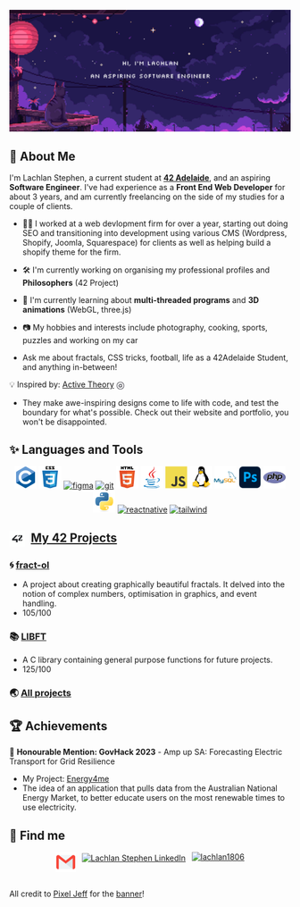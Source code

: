 ![Banner](./assets/img/github-banner-engineer.gif)

## :rocket: About Me

I'm Lachlan Stephen, a current student at [**42 Adelaide**](https://www.42adel.org.au/), and an aspiring **Software Engineer**. I've had experience as a **Front End Web Developer** for about 3 years, and am currently freelancing on the side of my studies for a couple of clients.

- :man_technologist: I worked at a web devlopment firm for over a year, starting out doing SEO and transitioning into development using various CMS (Wordpress, Shopify, Joomla, Squarespace) for clients as well as helping build a shopify theme for the firm.

- :hammer_and_wrench: I'm currently working on organising my professional profiles and **Philosophers** (42 Project)

- :book: I'm currently learning about **multi-threaded programs** and **3D animations** (WebGL, three.js)

- :camera: My hobbies and interests include photography, cooking, sports, puzzles and working on my car 

- Ask me about fractals, CSS tricks, football, life as a 42Adelaide Student, and anything in-between!

:bulb: Inspired by: [Active Theory](https://activetheory.net/) <img src="./assets/img/at-icon.png" width="16px" align="center">
- They make awe-inspiring designs come to life with code, and test the boundary for what's possible. Check out their website and portfolio, you won't be disappointed.

## :sparkles: Languages and Tools

<p align="center">
<a href="https://www.cprogramming.com/" rel="noopener noreferrer nofollow"><img src="https://raw.githubusercontent.com/devicons/devicon/master/icons/c/c-original.svg" alt="c" width="40" height="40"></a>
<a href="https://www.w3schools.com/css/" rel="noopener noreferrer nofollow"><img src="https://raw.githubusercontent.com/devicons/devicon/master/icons/css3/css3-original-wordmark.svg" alt="css3" width="40" height="40"></a>
<a href="https://www.figma.com/" rel="noopener noreferrer nofollow"><img src="https://www.vectorlogo.zone/logos/figma/figma-icon.svg" alt="figma" width="40" height="40"></a>
<a href="https://git-scm.com/" rel="noopener noreferrer nofollow"><img src="https://www.vectorlogo.zone/logos/git-scm/git-scm-icon.svg" alt="git" width="40" height="40"></a>
<a href="https://www.w3.org/html/" rel="noopener noreferrer nofollow"><img src="https://raw.githubusercontent.com/devicons/devicon/master/icons/html5/html5-original-wordmark.svg" alt="html5" width="40" height="40"></a>
<a href="https://www.java.com" rel="noopener noreferrer nofollow"><img src="https://raw.githubusercontent.com/devicons/devicon/master/icons/java/java-original.svg" alt="java" width="40" height="40"></a>
<a href="https://developer.mozilla.org/en-US/docs/Web/JavaScript" rel="noopener noreferrer nofollow"><img src="https://raw.githubusercontent.com/devicons/devicon/master/icons/javascript/javascript-original.svg" alt="javascript" width="40" height="40"></a>
<a href="https://www.linux.org/" rel="noopener noreferrer nofollow"><img src="https://raw.githubusercontent.com/devicons/devicon/master/icons/linux/linux-original.svg" alt="linux" width="40" height="40"></a>
<a href="https://www.mysql.com/" rel="noopener noreferrer nofollow"><img src="https://raw.githubusercontent.com/devicons/devicon/master/icons/mysql/mysql-original-wordmark.svg" alt="mysql" width="40" height="40"></a>
<a href="https://www.photoshop.com/en" rel="noopener noreferrer nofollow"><img src="assets/img/photoshop.png" alt="photoshop" width="40" height="40"></a>
<a href="https://www.php.net" rel="noopener noreferrer nofollow"><img src="https://raw.githubusercontent.com/devicons/devicon/master/icons/php/php-original.svg" alt="php" width="40" height="40"></a>
<a href="https://www.python.org" rel="noopener noreferrer nofollow"><img src="https://raw.githubusercontent.com/devicons/devicon/master/icons/python/python-original.svg" alt="python" width="40" height="40"></a>
<a href="https://reactnative.dev/" rel="noopener noreferrer nofollow"><img src="https://reactnative.dev/img/header_logo.svg" alt="reactnative" width="40" height="40"></a>
<a href="https://tailwindcss.com/" rel="noopener noreferrer nofollow"><img src="https://www.vectorlogo.zone/logos/tailwindcss/tailwindcss-icon.svg" alt="tailwind" width="40" height="40"></a>
</p>

## <img src="./assets/img/42.png" width="28px" align="center">&ensp;[My 42 Projects](https://github.com/stars/lachlanstephen/lists/42-projects)

### :cyclone: [fract-ol](https://github.com/lachlanstephen/fract-ol_42)

- A project about creating graphically beautiful fractals. It delved into the notion of complex numbers, optimisation in graphics, and event handling.
- 105/100

### :books: [LIBFT](https://github.com/lachlanstephen/LIBFT_42)

- A C library containing general purpose functions for future projects.
- 125/100

### :earth_asia: [All projects](https://github.com/stars/lachlanstephen/lists/42-projects)

## :trophy: Achievements

:herb: **Honourable Mention: GovHack 2023** - Amp up SA: Forecasting Electric Transport for Grid Resilience

- My Project: [Energy4me](https://2023.hackerspace.govhack.org/projects/energy4me)
- The idea of an application that pulls data from the Australian National Energy Market, to better educate users on the most renewable times to use electricity.

## :speech_balloon: Find me

<p align="center">
<a href="mailto:lachlanstephen@outlook.com?subject=Github Enquiry" rel="noopener noreferrer nofollow"><img src="./assets/img/mail.png" align="top" width="36px"></a>&ensp;
<a href="https://linkedin.com/in/lachlanstephen" rel="noopener noreferrer nofollow"><img src="https://raw.githubusercontent.com/rahuldkjain/github-profile-readme-generator/master/src/images/icons/Social/linked-in-alt.svg" alt="Lachlan Stephen LinkedIn" align="center" height="30"></a>&ensp;
<a href="https://www.youtube.com/@lachlan1806" rel="noopener noreferrer nofollow"><img src="https://raw.githubusercontent.com/rahuldkjain/github-profile-readme-generator/master/src/images/icons/Social/youtube.svg" alt="lachlan1806" align="top" width="38"></a>
</p>

##
All credit to <a href="https://portaly.cc/pixeljeff" rel="noopener noreferrer nofollow">Pixel Jeff</a> for the <a href="https://www.behance.net/gallery/103154127/SUDIO" rel="noopener noreferrer nofollow">banner</a>!